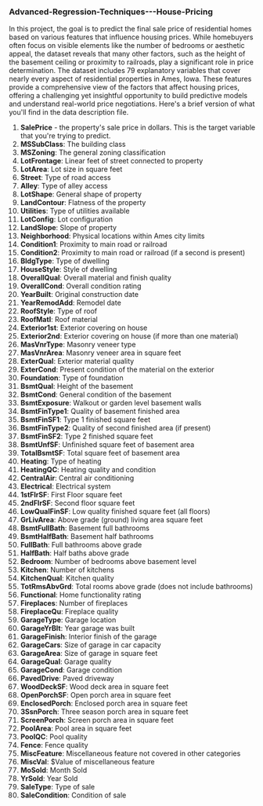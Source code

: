 ### Advanced-Regression-Techniques---House-Pricing
In this project, the goal is to predict the final sale price of residential homes based on various features that influence housing prices. While homebuyers often focus on visible elements like the number of bedrooms or aesthetic appeal, the dataset reveals that many other factors, such as the height of the basement ceiling or proximity to railroads, play a significant role in price determination.
The dataset includes 79 explanatory variables that cover nearly every aspect of residential properties in Ames, Iowa. These features provide a comprehensive view of the factors that affect housing prices, offering a challenging yet insightful opportunity to build predictive models and understand real-world price negotiations. Here's a brief version of what you'll find in the data description file.


1. **SalePrice** - the property's sale price in dollars. This is the target variable that you're trying to predict.
2. **MSSubClass**: The building class
3. **MSZoning**: The general zoning classification
4. **LotFrontage**: Linear feet of street connected to property
5. **LotArea**: Lot size in square feet
6. **Street**: Type of road access
7. **Alley**: Type of alley access
8. **LotShape**: General shape of property
9. **LandContour**: Flatness of the property
10. **Utilities**: Type of utilities available
11. **LotConfig**: Lot configuration
12. **LandSlope**: Slope of property
13. **Neighborhood**: Physical locations within Ames city limits
14. **Condition1**: Proximity to main road or railroad
15. **Condition2**: Proximity to main road or railroad (if a second is present)
16. **BldgType**: Type of dwelling
17. **HouseStyle**: Style of dwelling
18. **OverallQual**: Overall material and finish quality
19. **OverallCond**: Overall condition rating
20. **YearBuilt**: Original construction date
21. **YearRemodAdd**: Remodel date
22. **RoofStyle**: Type of roof
23. **RoofMatl**: Roof material
24. **Exterior1st**: Exterior covering on house
25. **Exterior2nd**: Exterior covering on house (if more than one material)
26. **MasVnrType**: Masonry veneer type
27. **MasVnrArea**: Masonry veneer area in square feet
28. **ExterQual**: Exterior material quality
29. **ExterCond**: Present condition of the material on the exterior
30. **Foundation**: Type of foundation
31. **BsmtQual**: Height of the basement
32. **BsmtCond**: General condition of the basement
33. **BsmtExposure**: Walkout or garden level basement walls
34. **BsmtFinType1**: Quality of basement finished area
35. **BsmtFinSF1**: Type 1 finished square feet
36. **BsmtFinType2**: Quality of second finished area (if present)
37. **BsmtFinSF2**: Type 2 finished square feet
38. **BsmtUnfSF**: Unfinished square feet of basement area
39. **TotalBsmtSF**: Total square feet of basement area
40. **Heating**: Type of heating
41. **HeatingQC**: Heating quality and condition
42. **CentralAir**: Central air conditioning
43. **Electrical**: Electrical system
44. **1stFlrSF**: First Floor square feet
45. **2ndFlrSF**: Second floor square feet
46. **LowQualFinSF**: Low quality finished square feet (all floors)
47. **GrLivArea**: Above grade (ground) living area square feet
48. **BsmtFullBath**: Basement full bathrooms
49. **BsmtHalfBath**: Basement half bathrooms
50. **FullBath**: Full bathrooms above grade
51. **HalfBath**: Half baths above grade
52. **Bedroom**: Number of bedrooms above basement level
53. **Kitchen**: Number of kitchens
54. **KitchenQual**: Kitchen quality
56. **TotRmsAbvGrd**: Total rooms above grade (does not include bathrooms)
57. **Functional**: Home functionality rating
58. **Fireplaces**: Number of fireplaces
59. **FireplaceQu**: Fireplace quality
60. **GarageType**: Garage location
61. **GarageYrBlt**: Year garage was built
62. **GarageFinish**: Interior finish of the garage
63. **GarageCars**: Size of garage in car capacity
64. **GarageArea**: Size of garage in square feet
65. **GarageQual**: Garage quality
66. **GarageCond**: Garage condition
67. **PavedDrive**: Paved driveway
68. **WoodDeckSF**: Wood deck area in square feet
69. **OpenPorchSF**: Open porch area in square feet
70. **EnclosedPorch**: Enclosed porch area in square feet
71. **3SsnPorch**: Three season porch area in square feet
72. **ScreenPorch**: Screen porch area in square feet
73. **PoolArea**: Pool area in square feet
74. **PoolQC**: Pool quality
75. **Fence**: Fence quality
76. **MiscFeature**: Miscellaneous feature not covered in other categories
77. **MiscVal**: $Value of miscellaneous feature
78. **MoSold**: Month Sold
79. **YrSold**: Year Sold
80. **SaleType**: Type of sale
81. **SaleCondition**: Condition of sale
